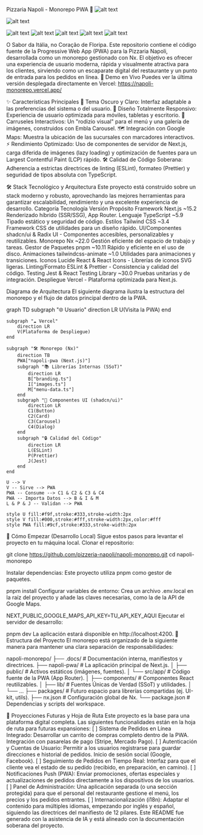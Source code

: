 Pizzaria Napoli - Monorepo PWA 🍕
![alt text](https://vercel.com/button)
<!-- Reemplaza con tu URL de Vercel cuando esté lista -->
![alt text](https://img.shields.io/badge/License-MIT-yellow.svg)

![alt text](https://img.shields.io/badge/PRs-welcome-brightgreen.svg)
![alt text](https://img.shields.io/badge/Next.js-15.2-black?logo=next.js)
![alt text](https://img.shields.io/badge/TypeScript-5.9-blue?logo=typescript)
![alt text](https://img.shields.io/badge/Tailwind_CSS-3.4-38B2AC?logo=tailwind-css)
![alt text](https://img.shields.io/badge/Nx-22.0-blue?logo=nx)

O Sabor da Itália, no Coração de Floripa.
Este repositorio contiene el código fuente de la Progressive Web App (PWA) para la Pizzaria Napoli, desarrollada como un monorepo gestionado con Nx. El objetivo es ofrecer una experiencia de usuario moderna, rápida y visualmente atractiva para los clientes, sirviendo como un escaparate digital del restaurante y un punto de entrada para los pedidos en línea.
🚀 Demo en Vivo
Puedes ver la última versión desplegada directamente en Vercel:
https://napoli-monorepo.vercel.app/

✨ Características Principales
🎨 Tema Oscuro y Claro: Interfaz adaptable a las preferencias del sistema o del usuario.
📱 Diseño Totalmente Responsivo: Experiencia de usuario optimizada para móviles, tabletas y escritorio.
🎠 Carruseles Interactivos: Un "rodizio visual" para el menú y una galería de imágenes, construidos con Embla Carousel.
🗺️ Integración con Google Maps: Muestra la ubicación de las sucursales con marcadores interactivos.
⚡ Rendimiento Optimizado: Uso de componentes de servidor de Next.js, carga diferida de imágenes (lazy loading) y optimización de fuentes para un Largest Contentful Paint (LCP) rápido.
🛠️ Calidad de Código Soberana: Adherencia a estrictas directrices de linting (ESLint), formateo (Prettier) y seguridad de tipos absoluta con TypeScript.

🛠️ Stack Tecnológico y Arquitectura
Este proyecto está construido sobre un stack moderno y robusto, aprovechando las mejores herramientas para garantizar escalabilidad, rendimiento y una excelente experiencia de desarrollo.
Categoría	Tecnología	Versión	Propósito
Framework	Next.js	~15.2	Renderizado híbrido (SSR/SSG), App Router.
Lenguaje	TypeScript	~5.9	Tipado estático y seguridad de código.
Estilos	Tailwind CSS	~3.4	Framework CSS de utilidades para un diseño rápido.
UI/Componentes	shadcn/ui & Radix UI	-	Componentes accesibles, personalizables y reutilizables.
Monorepo	Nx	~22.0	Gestión eficiente del espacio de trabajo y tareas.
Gestor de Paquetes	pnpm	~10.11	Rápido y eficiente en el uso de disco.
Animaciones	tailwindcss-animate	~1.0	Utilidades para animaciones y transiciones.
Iconos	Lucide React & React Icons	-	Librerías de iconos SVG ligeras.
Linting/Formato	ESLint & Prettier	-	Consistencia y calidad del código.
Testing	Jest & React Testing Library	~30.0	Pruebas unitarias y de integración.
Despliegue	Vercel	-	Plataforma optimizada para Next.js.

Diagrama de Arquitectura
El siguiente diagrama ilustra la estructura del monorepo y el flujo de datos principal dentro de la PWA.


graph TD
    subgraph "🌐 Usuario"
        direction LR
        U(Visita la PWA)
    end

    subgraph "☁️ Vercel"
        direction LR
        V(Plataforma de Despliegue)
    end

    subgraph "🛠️ Monorepo (Nx)"
        direction TB
        PWA["napoli-pwa (Next.js)"]
        subgraph "📚 Librerías Internas (SSoT)"
            direction LR
            B["branding.ts"]
            I["images.ts"]
            M["menu-data.ts"]
        end
        subgraph "🧩 Componentes UI (shadcn/ui)"
            direction LR
            C1(Button)
            C2(Card)
            C3(Carousel)
            C4(Dialog)
        end
        subgraph "🔒 Calidad del Código"
            direction LR
            L(ESLint)
            P(Prettier)
            J(Jest)
        end
    end

    U --> V
    V -- Sirve --> PWA
    PWA -- Consume --> C1 & C2 & C3 & C4
    PWA -- Importa Datos --> B & I & M
    L & P & J -- Validan --> PWA

    style U fill:#f9f,stroke:#333,stroke-width:2px
    style V fill:#000,stroke:#fff,stroke-width:2px,color:#fff
    style PWA fill:#9cf,stroke:#333,stroke-width:2px
🏁 Cómo Empezar (Desarrollo Local)
Sigue estos pasos para levantar el proyecto en tu máquina local.
Clonar el repositorio:

git clone https://github.com/pizzeria-napoli/napoli-monorepo.git
cd napoli-monorepo

Instalar dependencias:
Este proyecto utiliza pnpm como gestor de paquetes.


pnpm install
Configurar variables de entorno:
Crea un archivo .env.local en la raíz del proyecto y añade las claves necesarias, como la de la API de Google Maps.

NEXT_PUBLIC_GOOGLE_MAPS_API_KEY=TU_API_KEY_AQUI
Ejecutar el servidor de desarrollo:

pnpm dev
La aplicación estará disponible en http://localhost:4200.
📂 Estructura del Proyecto
El monorepo está organizado de la siguiente manera para mantener una clara separación de responsabilidades:

napoli-monorepo/
├── .docs/                # Documentación interna, manifiestos y directrices.
├── napoli-pwa/           # La aplicación principal de Next.js.
│   ├── public/           # Activos estáticos (imágenes, fuentes).
│   └── src/app/          # Código fuente de la PWA (App Router).
│       ├── components/   # Componentes React reutilizables.
│       ├── lib/          # Fuentes Únicas de Verdad (SSoT) y utilidades.
│       └── ...
├── packages/             # Futuro espacio para librerías compartidas (ej. UI-kit, utils).
├── nx.json               # Configuración global de Nx.
└── package.json          # Dependencias y scripts del workspace.

🔮 Proyecciones Futuras y Hoja de Ruta
Este proyecto es la base para una plataforma digital completa. Las siguientes funcionalidades están en la hoja de ruta para futuras expansiones:
[ ] Sistema de Pedidos en Línea Integrado:
Desarrollar un carrito de compras completo dentro de la PWA.
Integración con pasarelas de pago (Stripe, Mercado Pago).
[ ] Autenticación y Cuentas de Usuario:
Permitir a los usuarios registrarse para guardar direcciones e historial de pedidos.
Inicio de sesión social (Google, Facebook).
[ ] Seguimiento de Pedidos en Tiempo Real:
Interfaz para que el cliente vea el estado de su pedido (recibido, en preparación, en camino).
[ ] Notificaciones Push (PWA):
Enviar promociones, ofertas especiales y actualizaciones de pedidos directamente a los dispositivos de los usuarios.
[ ] Panel de Administración:
Una aplicación separada (o una sección protegida) para que el personal del restaurante gestione el menú, los precios y los pedidos entrantes.
[ ] Internacionalización (i18n):
Adaptar el contenido para múltiples idiomas, empezando por inglés y español, siguiendo las directrices del manifiesto de 12 pilares.
Este README fue generado con la asistencia de IA y está alineado con la documentación soberana del proyecto.
